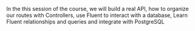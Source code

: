In the this session of the course, we will build a real API, how to organize our routes with Controllers, use Fluent to interact with
a database, Learn Fluent relationships and queries and integrate with PostgreSQL
